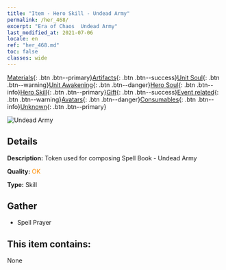 ```yaml
---
title: "Item - Hero Skill - Undead Army"
permalink: /her_468/
excerpt: "Era of Chaos  Undead Army"
last_modified_at: 2021-07-06
locale: en
ref: "her_468.md"
toc: false
classes: wide
---
```

 [Materials](/Items/){: .btn .btn--primary}[Artifacts](/Items/Artifacts/){: .btn .btn--success}[Unit Soul](/Items/UnitSoul/){: .btn .btn--warning}[Unit Awakening](/Items/UnitAwakening/){: .btn .btn--danger}[Hero Soul](/Items/HeroSoul/){: .btn .btn--info}[Hero Skill](/Items/HeroSkill/){: .btn .btn--primary}[Gift](/Items/Gift/){: .btn .btn--success}[Event related](/Items/Events/){: .btn .btn--warning}[Avatars](/Items/Avatars/){: .btn .btn--danger}[Consumables](/Items/Consumables/){: .btn .btn--info}[Unknown](/Items/Unknown/){: .btn .btn--primary}

 ![Undead Army](/images/t/ps_wanglingdajun.png)

## Details
 **Description:** Token used for composing Spell Book - Undead Army

 **Quality:** <span style="color: #FF8C00">OK</span>

 **Type:** Skill

## Gather

*    Spell Prayer 

## This item contains:

  None

